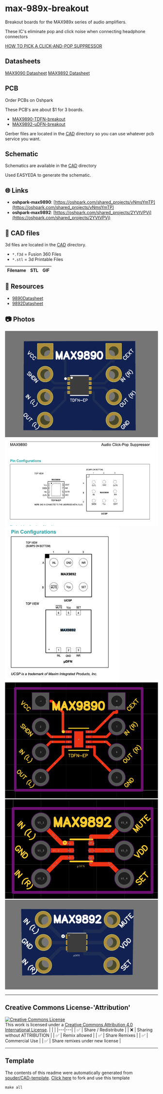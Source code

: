 
# max-989x-breakout
Breakout boards for the MAX989x series of audio amplifiers.

These IC's eliminate pop and click noise when connecting headphone connectors

[HOW TO PICK A CLICK-AND-POP SUPPRESSOR](https://www.maximintegrated.com/en/design/technical-documents/tutorials/4/4449.html)

## Datasheets

[MAX9090 Datasheet](https://www.mouser.com/datasheet/2/256/MAX9890-1514700.pdf)
[MAX9892 Datasheet](https://www.mouser.com/datasheet/2/256/MAX9892-1516186.pdf)

## PCB

Order PCBs on Oshpark

These PCB's are about $1 for 3 boards.

- [MAX9890-TDFN-breakout](https://oshpark.com/shared_projects/vNmsYmTP)  
- [MAX9892-uDFN-breakout](https://oshpark.com/shared_projects/2YVtVPVj)   


Gerber files are located in the [CAD](./CAD) directory so you can use whatever pcb service you want.

## Schematic

Schematics are available in the [CAD](./CAD) directory

Used EASYEDA to generate the schematic. 



## :globe_with_meridians: Links



- **oshpark-max9890**: [https://oshpark.com/shared_projects/vNmsYmTP](https://oshpark.com/shared_projects/vNmsYmTP)
- **oshpark-max9892**: [https://oshpark.com/shared_projects/2YVtVPVj](https://oshpark.com/shared_projects/2YVtVPVj)

## :triangular_ruler: CAD files

3d files are located in the [CAD](./CAD) directory.
- `*.f3d` = Fusion 360 Files
- `*.stl` = 3d Printable Files

| Filename | STL | GIF | 
| --- | --- | --- | 


## :notebook: Resources
- [9890Datasheet](https://www.mouser.com/datasheet/2/256/MAX9890-1514700.pdf)
- [9892Datasheet](https://www.mouser.com/datasheet/2/256/MAX9892-1516186.pdf)

## :camera: Photos
![](photos%2FScreen%20Shot%202022-10-18%20at%201.00.04%20PM.png)
![](photos%2FScreen%20Shot%202022-10-18%20at%201.02.43%20PM.png)
![](photos%2FScreen%20Shot%202022-10-18%20at%201.02.47%20PM.png)
![](photos%2FScreen%20Shot%202022-10-18%20at%201.12.50%20PM.png)
![](photos%2FScreen%20Shot%202022-10-18%20at%201.12.53%20PM.png)
![](photos%2FScreen%20Shot%202022-10-18%20at%2012.59.54%20PM.png)

---

## Creative Commons License-'Attribution'
<a rel="license" href="http://creativecommons.org/licenses/by/4.0/"><img alt="Creative Commons License" style="border-width:0" src="https://i.creativecommons.org/l/by/4.0/88x31.png" /></a><br />This work is licensed under a <a rel="license" href="http://creativecommons.org/licenses/by/4.0/">Creative Commons Attribution 4.0 International License</a>.
|  |  | 
|---|---|
| :white_check_mark: | Share / Redistribute | 
| :x: | Sharing without ATTRIBUTION |
| :white_check_mark: | Remix allowed | 
| :white_check_mark: | Share Remixes | 
| :white_check_mark: | Commercial Use | 
| :white_check_mark: | Share remixes under new license | 


---
## Template
The contents of this readme were automatically generated from [spuder/CAD-template](https://github.com/spuder/CAD-template). 
[Click here](https://github.com/spuder/CAD-template/generate) to fork and use this template

```
make all
```